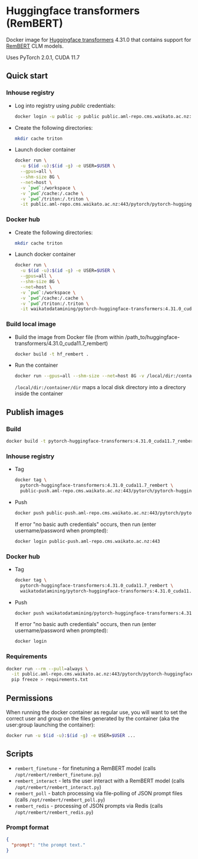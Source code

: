# Huggingface transformers (RemBERT)

Docker image for [Huggingface transformers](https://github.com/huggingface/transformers) 4.31.0
that contains support for [RemBERT](https://huggingface.co/docs/transformers/v4.31.0/en/model_doc/rembert) 
CLM models.

Uses PyTorch 2.0.1, CUDA 11.7

## Quick start

### Inhouse registry

* Log into registry using *public* credentials:

  ```bash
  docker login -u public -p public public.aml-repo.cms.waikato.ac.nz:443 
  ```

* Create the following directories:

  ```bash
  mkdir cache triton
  ```

* Launch docker container

  ```bash
  docker run \
    -u $(id -u):$(id -g) -e USER=$USER \
    --gpus=all \
    --shm-size 8G \
    --net=host \
    -v `pwd`:/workspace \
    -v `pwd`/cache:/.cache \
    -v `pwd`/triton:/.triton \
    -it public.aml-repo.cms.waikato.ac.nz:443/pytorch/pytorch-huggingface-transformers:4.31.0_cuda11.7_rembert
  ```

### Docker hub
  
* Create the following directories:

  ```bash
  mkdir cache triton
  ```

* Launch docker container

  ```bash
  docker run \
    -u $(id -u):$(id -g) -e USER=$USER \
    --gpus=all \
    --shm-size 8G \
    --net=host \
    -v `pwd`:/workspace \
    -v `pwd`/cache:/.cache \
    -v `pwd`/triton:/.triton \
    -it waikatodatamining/pytorch-huggingface-transformers:4.31.0_cuda11.7_rembert
  ```

### Build local image

* Build the image from Docker file (from within /path_to/huggingface-transformers/4.31.0_cuda11.7_rembert)

  ```bash
  docker build -t hf_rembert .
  ```
  
* Run the container

  ```bash
  docker run --gpus=all --shm-size --net=host 8G -v /local/dir:/container/dir -it hf_rembert
  ```
  `/local/dir:/container/dir` maps a local disk directory into a directory inside the container


## Publish images

### Build

```bash
docker build -t pytorch-huggingface-transformers:4.31.0_cuda11.7_rembert .
```

### Inhouse registry  
  
* Tag

  ```bash
  docker tag \
    pytorch-huggingface-transformers:4.31.0_cuda11.7_rembert \
    public-push.aml-repo.cms.waikato.ac.nz:443/pytorch/pytorch-huggingface-transformers:4.31.0_cuda11.7_rembert
  ```
  
* Push

  ```bash
  docker push public-push.aml-repo.cms.waikato.ac.nz:443/pytorch/pytorch-huggingface-transformers:4.31.0_cuda11.7_rembert
  ```
  If error "no basic auth credentials" occurs, then run (enter username/password when prompted):
  
  ```bash
  docker login public-push.aml-repo.cms.waikato.ac.nz:443
  ```

### Docker hub  
  
* Tag

  ```bash
  docker tag \
    pytorch-huggingface-transformers:4.31.0_cuda11.7_rembert \
    waikatodatamining/pytorch-huggingface-transformers:4.31.0_cuda11.7_rembert
  ```
  
* Push

  ```bash
  docker push waikatodatamining/pytorch-huggingface-transformers:4.31.0_cuda11.7_rembert
  ```
  If error "no basic auth credentials" occurs, then run (enter username/password when prompted):
  
  ```bash
  docker login
  ```


### Requirements

```bash
docker run --rm --pull=always \
  -it public.aml-repo.cms.waikato.ac.nz:443/pytorch/pytorch-huggingface-transformers:4.31.0_cuda11.7_rembert \
  pip freeze > requirements.txt
```


## Permissions

When running the docker container as regular use, you will want to set the correct
user and group on the files generated by the container (aka the user:group launching
the container):

```bash
docker run -u $(id -u):$(id -g) -e USER=$USER ...
```

## Scripts

* `rembert_finetune` - for finetuning a RemBERT model (calls `/opt/rembert/rembert_finetune.py`)
* `rembert_interact` - lets the user interact with a RemBERT model (calls `/opt/rembert/rembert_interact.py`)
* `rembert_poll` - batch processing via file-polling of JSON prompt files (calls `/opt/rembert/rembert_poll.py`)
* `rembert_redis` - processing of JSON prompts via Redis (calls `/opt/rembert/rembert_redis.py`)


### Prompt format

```json
{
  "prompt": "the prompt text."
}
```
